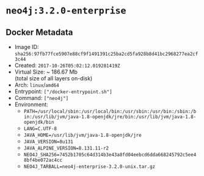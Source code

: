 # `neo4j:3.2.0-enterprise`

## Docker Metadata

- Image ID: `sha256:97fb77fce5907e88cf9f1491391c25ba2cd5fa928b8d41bc2968277ea2cf3c44`
- Created: `2017-10-26T05:02:12.019281419Z`
- Virtual Size: ~ 186.67 Mb  
  (total size of all layers on-disk)
- Arch: `linux`/`amd64`
- Entrypoint: `["/docker-entrypoint.sh"]`
- Command: `["neo4j"]`
- Environment:
  - `PATH=/usr/local/sbin:/usr/local/bin:/usr/sbin:/usr/bin:/sbin:/bin:/usr/lib/jvm/java-1.8-openjdk/jre/bin:/usr/lib/jvm/java-1.8-openjdk/bin`
  - `LANG=C.UTF-8`
  - `JAVA_HOME=/usr/lib/jvm/java-1.8-openjdk/jre`
  - `JAVA_VERSION=8u131`
  - `JAVA_ALPINE_VERSION=8.131.11-r2`
  - `NEO4J_SHA256=7452b1705c64d314b3e43a8fd04eebcd6dda668245792c5ee48bf4be072ac4cc`
  - `NEO4J_TARBALL=neo4j-enterprise-3.2.0-unix.tar.gz`
